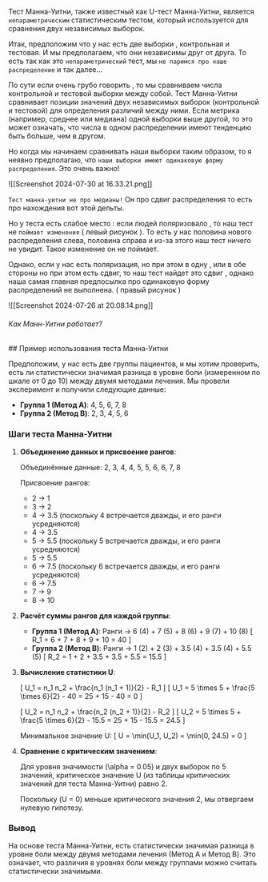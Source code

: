 Тест Манна-Уитни, также известный как U-тест Манна-Уитни, является `непараметрическим`
статистическим тестом, который используется для сравнения двух независимых выборок. 

Итак, предположим что у нас есть две выборки , контрольная и тестовая. И мы предполагаем, что они независимы друг от друга. То есть так как это `непараметрический` тест, мы `не паримся про наше распределение` и так далее... 

По сути  если очень грубо говорить , то мы сравниваем числа контрольной и тестовой выборки между собой.   Тест Манна-Уитни сравнивает позиции значений двух независимых выборок (контрольной и тестовой) для определения различий между ними. Если метрика (например, среднее или медиана) одной выборки выше другой, то это может означать, что числа в одном распределении имеют тенденцию быть больше, чем в другом.

Но когда мы начинаем сравнивать наши выборки таким образом, то я неявно предполагаю, что `наши выборки имеют одинаковую форму распределения`. Это очень важно!

![[Screenshot 2024-07-30 at 16.33.21.png]]

`Тест манна-уитни не про медианы!` Он про сдвиг распределения то есть про нахождения вот этой дельты. 

Но у теста есть слабое место : если людей поляризовало , то наш тест не `поймает изменения` ( левый рисунок ). То есть у нас половина нового распределения слева, половина справа и из-за этого наш тест ничего не увидит. Такое изменение он не поймает. 

Однако, если у нас есть поляризация, но при этом в одну , или в обе стороны но при этом есть сдвиг, то наш тест найдет это сдвиг , однако наша самая главная предпосылка про одинаковую форму распределений не выполнена. ( правый рисунок )

![[Screenshot 2024-07-26 at 20.08.14.png]]

<h6>Как Манн-Уитни работает?</h6>
## Пример использования теста Манна-Уитни

Предположим, у нас есть две группы пациентов, и мы хотим проверить, есть ли статистически значимая разница в уровне боли (измеренном по шкале от 0 до 10) между двумя методами лечения. Мы провели эксперимент и получили следующие данные:

- **Группа 1 (Метод A)**: 4, 5, 6, 7, 8
- **Группа 2 (Метод B)**: 2, 3, 4, 5, 6

### Шаги теста Манна-Уитни

1. **Объединение данных и присвоение рангов**:

   Объединённые данные: 2, 3, 4, 4, 5, 5, 6, 6, 7, 8

   Присвоение рангов:
   - 2 → 1
   - 3 → 2
   - 4 → 3.5 (поскольку 4 встречается дважды, и его ранги усредняются)
   - 4 → 3.5
   - 5 → 5.5 (поскольку 5 встречается дважды, и его ранги усредняются)
   - 5 → 5.5
   - 6 → 7.5 (поскольку 6 встречается дважды, и его ранги усредняются)
   - 6 → 7.5
   - 7 → 9
   - 8 → 10

2. **Расчёт суммы рангов для каждой группы**:
   - **Группа 1 (Метод A)**: Ранги → 6 (4) + 7 (5) + 8 (6) + 9 (7) + 10 (8)
     \[
     R_1 = 6 + 7 + 8 + 9 + 10 = 40
     \]
   - **Группа 2 (Метод B)**: Ранги → 1 (2) + 2 (3) + 3.5 (4) + 3.5 (4) + 5.5 (5)
     \[
     R_2 = 1 + 2 + 3.5 + 3.5 + 5.5 = 15.5
     \]

3. **Вычисление статистики U**:

   \[
   U_1 = n_1 n_2 + \frac{n_1 (n_1 + 1)}{2} - R_1
   \]
   \[
   U_1 = 5 \times 5 + \frac{5 \times 6}{2} - 40 = 25 + 15 - 40 = 0
   \]

   \[
   U_2 = n_1 n_2 + \frac{n_2 (n_2 + 1)}{2} - R_2
   \]
   \[
   U_2 = 5 \times 5 + \frac{5 \times 6}{2} - 15.5 = 25 + 15 - 15.5 = 24.5
   \]

   Минимальное значение U:
   \[
   U = \min(U_1, U_2) = \min(0, 24.5) = 0
   \]

4. **Сравнение с критическим значением**:

   Для уровня значимости \(\alpha = 0.05\) и двух выборок по 5 значений, критическое значение U (из таблицы критических значений для теста Манна-Уитни) равно 2.

   Поскольку \(U = 0\) меньше критического значения 2, мы отвергаем нулевую гипотезу.

### Вывод

На основе теста Манна-Уитни, есть статистически значимая разница в уровне боли между двумя методами лечения (Метод A и Метод B). Это означает, что различия в уровнях боли между группами можно считать статистически значимыми.
